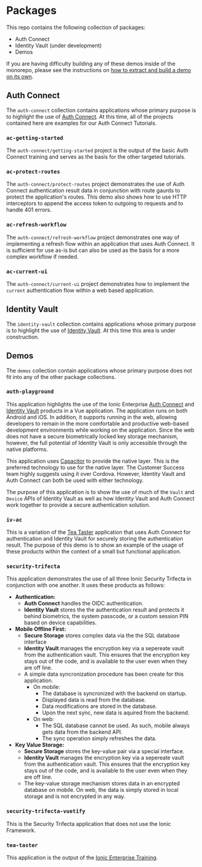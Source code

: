 # Packages

This repo contains the following collection of packages:

- Auth Connect
- Identity Vault (under development)
- Demos

If you are having difficulty building any of these demos inside of the monorepo, please see the instructions on
[how to extract and build a demo on its own](README.md#build-a-stand-alone-project).

## Auth Connect

The `auth-connect` collection contains applications whose primary purpose is to highlight the use of
[Auth Connect](https://ionic.io/docs/auth-connect). At this time, all of the projects contained here are examples for our Auth Connect Tutorials.

### `ac-getting-started`

The `auth-connect/getting-started` project is the output of the basic Auth Connect training and serves as the basis for
the other targeted tutorials.

### `ac-protect-routes`

The `auth-connect/protect-routes` project demonstrates the use of Auth Connect authentication result data in
conjunction with route gaurds to protect the application's routes. This demo also shows how to use HTTP
interceptors to append the access token to outgoing to requests and to handle 401 errors.

### `ac-refresh-workflow`

The `auth-connect/refresh-workflow` project demonstrates one way of implementing a refresh flow within an application
that uses Auth Connect. It is sufficient for use as-is but can also be used as the basis for a more complex workflow
if needed.

### `ac-current-ui`

The `auth-connect/current-ui` project demonstrates how to implement the `current` authentication flow within a web
based application.

## Identity Vault

The `identity-vault` collection contains applications whose primary purpose is to highlight the use of
[Identity Vault](https://ionic.io/docs/auth-connect). At this time this area is under construction.

## Demos

The `demos` collection contain applications whose primary purpose does not fit into any of the other package collections.

### `auth-playground`

This application highlights the use of the Ionic Enterprise [Auth Connect](https://ionic.io/docs/auth-connect)
and [Identity Vault](https://ionic.io/docs/identity-vault/) products in a Vue application. The application runs on
both Android and iOS. In addition, it supports running in the web, allowing developers to remain in the more comfortable
and productive web-based development environments while working on the application. Since the web does not have a
secure biometrically locked key storage mechanism, however, the full potential of Identity Vault is only accessible
through the native platforms.

This application uses [Capacitor](https://capacitorjs.com/docs) to provide the native layer. This is the preferred
technology to use for the native layer. The Customer Success team highly suggests using it over Cordova. However,
Identity Vault and Auth Connect can both be used with either technology.

The purpose of this application is to show the use of much of the `Vault` and `Device` APIs of Identity Vault as well
as how Identity Vault and Auth Connect work together to provide a secure authentication solution.

### `iv-ac`

This is a variation of the [Tea Taster](#tea-taster) application that uses Auth Connect for authentication and
Identity Vault for securely storing the authentication result. The purpose of this demo is to show an example of
the usage of these products within the context of a small but functional application.

### `security-trifecta`

This application demonstrates the use of all three Ionic Security Trifecta in conjunction with one another.
It uses these products as follows:

- **Authentication:**
  - **Auth Connect** handles the OIDC authentication.
  - **Identity Vault** stores the the authentication result and protects it behind biometrics, the system passcode, or a custom session PIN based on device capabilities.
- **Mobile Offline First:**
  - **Secure Storage** stores complex data via the the SQL database interface
  - **Identity Vault** manages the encryption key via a sepereate vault from the authentication vault. This ensures that the encryption key stays out of the code, and is available to the user even when they are off line.
  - A simple data syncronization procedure has been create for this application.
    - On mobile:
      - The database is syncronized with the backend on startup.
      - Displayed data is read from the database.
      - Data modifications are stored in the database.
      - Upon the next sync, new data is aquired from the backend.
    - On web:
      - The SQL database cannot be used. As such, mobile always gets data from the backend API.
      - The sync operation simply refreshes the data.
- **Key Value Storage:**
  - **Secure Storage** stores the key-value pair via a special interface.
  - **Identity Vault** manages the encryption key via a sepereate vault from the authentication vault. This ensures that the encryption key stays out of the code, and is available to the user even when they are off line.
  - The key-value storage mechanism stores data in an encrypted database on mobile. On web, the data is simply stored in local storage and is not encrypted in any way.

### `security-trifecta-vuetify`

This is the Security Trifecta application that does not use the Ionic Framework.

### `tea-taster`

This application is the output of the [Ionic Enterprise Training](https://ionic-training-decks.firebaseapp.com/course/framework/tabs/vue/page/0).

